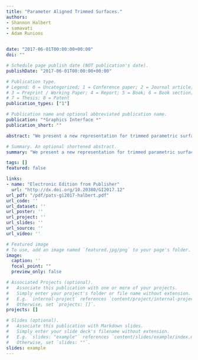 ```yaml
---
title: "Parameter Aligned Trimmed Surfaces."
authors:
- Shannon Halbert
- samavati
- Adam Runions


date: "2017-06-01T00:00:00+00:00"
doi: ""

# Schedule page publish date (NOT publication's date).
publishDate: "2017-06-01T00:00:00+00:00"

# Publication type.
# Legend: 0 = Uncategorized; 1 = Conference paper; 2 = Journal article;
# 3 = Preprint / Working Paper; 4 = Report; 5 = Book; 6 = Book section;
# 7 = Thesis; 8 = Patent
publication_types: ["1"]

# Publication name and optional abbreviated publication name.
publication: "*Graphics Interface *"
publication_short: ""

abstract: "We present a new representation for trimmed parametric surfaces. Given a set of trimming curves in the parametric domain of a surface, our method locally reparametrizes the parameter space to permit accurate representation of these features without partitioning the surface into subsurfaces. Instead, the parameter space is segmented into subspaces containing the trimming curves, the boundaries of which are aligned to the local parameter axes. When multiple trimming curves are present, intersecting subspaces are further segmented using local Voronoı curve diagrams which allows the subspace to be distributed equally between the trimming curves. Transition patches are then used to reparametrize the areas around the trimming curves to accommodate the trimmed edges. This allows for high quality interpolation of the trimmed edges while still allowing parametric referencing and trimmed surface sampling."

# Summary. An optional shortened abstract.
summary: "We present a new representation for trimmed parametric surfaces. Given a set of trimming curves in the parametric domain of a surface, our method locally reparametrizes the parameter space to permit accurate representation of these features without partitioning the surface into subsurfaces. Instead, the parameter space is segmented into subspaces containing the trimming curves, the boundaries of which are aligned to the local parameter axes. When multiple trimming curves are present, intersectin..."

tags: []
featured: false

links:
- name: "Electronic Edition from Publisher"
  url: "http://dx.doi.org/10.20380/GI2017.12"
url_pdf: "/pdf/pats-gi2017-halbert.pdf"
url_code: ''
url_dataset: ''
url_poster: ''
url_project: ''
url_slides: ''
url_source: ''
url_video: ''

# Featured image
# To use, add an image named `featured.jpg/png` to your page's folder. 
image:
  caption: ''
  focal_point: ""
  preview_only: false

# Associated Projects (optional).
#   Associate this publication with one or more of your projects.
#   Simply enter your project's folder or file name without extension.
#   E.g. `internal-project` references `content/project/internal-project/index.md`.
#   Otherwise, set `projects: []`.
projects: []

# Slides (optional).
#   Associate this publication with Markdown slides.
#   Simply enter your slide deck's filename without extension.
#   E.g. `slides: "example"` references `content/slides/example/index.md`.
#   Otherwise, set `slides: ""`.
slides: example
---
```

